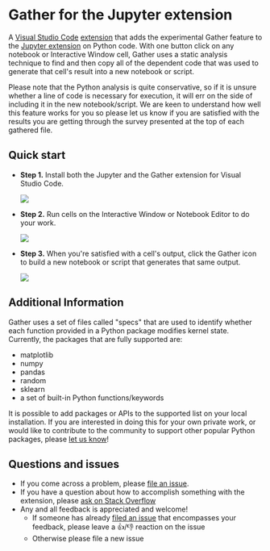 # Gather for the Jupyter extension

A [Visual Studio Code](https://code.visualstudio.com/) [extension](https://marketplace.visualstudio.com/VSCode) that adds the experimental Gather feature to the [Jupyter extension](https://github.com/microsoft/vscode-jupyter) on Python code. With one button click on any notebook or Interactive Window cell, Gather uses a static analysis technique to find and then copy all of the dependent code that was used to generate that cell's result into a new notebook or script.

Please note that the Python analysis is quite conservative, so if it is unsure whether a line of code is necessary for execution, it will err on the side of including it in the new notebook/script. We are keen to understand how well this feature works for you so please let us know if you are satisfied with the results you are getting through the survey presented at the top of each gathered file.

## Quick start

- **Step 1.** Install both the Jupyter and the Gather extension for Visual Studio Code.

    <img src=https://raw.githubusercontent.com/microsoft/vscode-gather/main/images/step1.PNG>

- **Step 2.** Run cells on the Interactive Window or Notebook Editor to do your work.

    <img src=https://raw.githubusercontent.com/microsoft/vscode-gather/main/images/step2.PNG>

- **Step 3.** When you're satisfied with a cell's output, click the Gather icon to build a new notebook or script that generates that same output.

    <img src=https://raw.githubusercontent.com/microsoft/vscode-gather/main/images/step3.PNG>

## Additional Information

Gather uses a set of files called "specs" that are used to identify whether each function provided in a Python package modifies kernel state. Currently, the packages that are fully supported are:

- matplotlib
- numpy
- pandas
- random
- sklearn
- a set of built-in Python functions/keywords

It is possible to add packages or APIs to the supported list on your local installation. If you are interested in doing this for your own private work, or would like to contribute to the community to support other popular Python packages, please [let us know](https://github.com/microsoft/vscode-jupyter)!

## Questions and issues

- If you come across a problem, please [file an issue](https://github.com/microsoft/vscode-jupyter).
- If you have a question about how to accomplish something with the extension, please [ask on Stack Overflow](https://stackoverflow.com/questions/tagged/visual-studio-code+jupyter)
- Any and all feedback is appreciated and welcome!
  - If someone has already [filed an issue](https://github.com/microsoft/vscode-jupyter) that encompasses your feedback, please leave a 👍/👎 reaction on the issue
  - Otherwise please file a new issue
